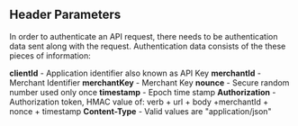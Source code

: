 ## Header Parameters

In order to authenticate an API request, there needs to be authentication data sent along with the request. Authentication data consists of the these pieces of information:

**clientId** - Application identifier also known as API Key
**merchantId** - Merchant Identifier
**merchantKey** - Merchant Key
**nounce** - Secure random number used only once
**timestamp** - Epoch time stamp
**Authorization** - Authorization token, HMAC value of:  verb + url + body +merchantId + nonce + timestamp
**Content-Type** - Valid values are "application/json"
